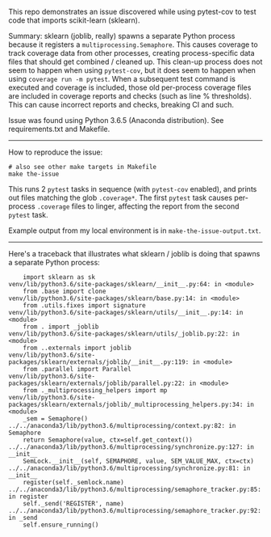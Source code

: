 This repo demonstrates an issue discovered while using pytest-cov to test
code that imports scikit-learn (sklearn).

Summary: sklearn (joblib, really) spawns a separate Python process because 
it registers a `multiprocessing.Semaphore`. This causes coverage to track 
coverage data from other processes, creating process-specific data files 
that should get combined / cleaned up. This clean-up process does not seem 
to happen when using `pytest-cov`, but it does seem to happen when using 
`coverage run -m pytest`. When a subsequent test command is executed and
coverage is included, those old per-process coverage files are included
in coverage reports and checks (such as line % thresholds). This can cause
incorrect reports and checks, breaking CI and such.

Issue was found using Python 3.6.5 (Anaconda distribution). See requirements.txt and Makefile.

---

How to reproduce the issue: 

```
# also see other make targets in Makefile
make the-issue
```

This runs 2 `pytest` tasks in sequence (with `pytest-cov` enabled), and
prints out files matching the glob `.coverage*`. The first `pytest` task
causes per-process `.coverage` files to linger, affecting the report from
the second `pytest` task.

Example output from my local environment is in `make-the-issue-output.txt`.


---

Here's a traceback that illustrates what sklearn / joblib is doing that
spawns a separate Python process:

```
    import sklearn as sk
venv/lib/python3.6/site-packages/sklearn/__init__.py:64: in <module>
    from .base import clone
venv/lib/python3.6/site-packages/sklearn/base.py:14: in <module>
    from .utils.fixes import signature
venv/lib/python3.6/site-packages/sklearn/utils/__init__.py:14: in <module>
    from . import _joblib
venv/lib/python3.6/site-packages/sklearn/utils/_joblib.py:22: in <module>
    from ..externals import joblib
venv/lib/python3.6/site-packages/sklearn/externals/joblib/__init__.py:119: in <module>
    from .parallel import Parallel
venv/lib/python3.6/site-packages/sklearn/externals/joblib/parallel.py:22: in <module>
    from ._multiprocessing_helpers import mp
venv/lib/python3.6/site-packages/sklearn/externals/joblib/_multiprocessing_helpers.py:34: in <module>
    _sem = Semaphore()
../../anaconda3/lib/python3.6/multiprocessing/context.py:82: in Semaphore
    return Semaphore(value, ctx=self.get_context())
../../anaconda3/lib/python3.6/multiprocessing/synchronize.py:127: in __init__
    SemLock.__init__(self, SEMAPHORE, value, SEM_VALUE_MAX, ctx=ctx)
../../anaconda3/lib/python3.6/multiprocessing/synchronize.py:81: in __init__
    register(self._semlock.name)
../../anaconda3/lib/python3.6/multiprocessing/semaphore_tracker.py:85: in register
    self._send('REGISTER', name)
../../anaconda3/lib/python3.6/multiprocessing/semaphore_tracker.py:92: in _send
    self.ensure_running()
``` 
